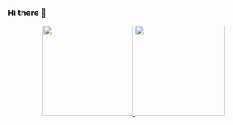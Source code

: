 ### Hi there 👋

<div align="center">
  <a href="https://github.com/cirograu">
  <img height="180em" src="https://github-readme-stats.vercel.app/api?username=cirograu&show_icons=true&theme=dark&include_all_commits=true&count_private=true"/>
  <img height="180em" src="https://github-readme-stats.vercel.app/api/top-langs/?username=cirograu&layout=compact&langs_count=7&theme=dark"/>
</div>
